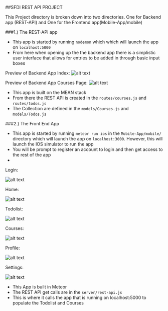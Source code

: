 ##SFDI REST API PROJECT

 This Project directory is broken down into two directories. One for Backend app (REST-API) and One for the Frontend app(Mobile-App/mobile)

###1.) The REST-API app

- This app is started by running ```nodemon``` which which will launch the app on ```localhost:5000```
- From here when opening up the the backend app there is a simplistic user interface that allows for entries to be added in through basic input boxes


Preview of Backend App Index:
![alt text](https://raw.githubusercontent.com/Gerdkid/SFDI/master/WalkThroughImages/1.png?token=AGzP6ZrIyhoOWNBVnokUDDnVWtIpak3Tks5V-6KnwA%3D%3D "Logo Title Text 1")

Preview of Backend App Courses Page:
![alt text](https://raw.githubusercontent.com/Gerdkid/SFDI/master/WalkThroughImages/2.png?token=AGzP6TOH5xj8e6yqZ732yYXLf9ZS2Q02ks5V-6T5wA%3D%3D "Logo Title Text 1")

- This app is built on the MEAN stack
- From there the REST API is created in the ```routes/courses.js``` and ```routes/todos.js```
- The Collection are defined in the ```models/Courses.js``` and ```models/Todos.js```



###2.) The Front End App

- This app is started by running ```meteor run ios``` in the ```Mobile-App/mobile/``` directory which will launch the app on ```localhost:3000```. However, this will launch the IOS simulator to run the app
- You will be prompt to register an account to login and then get access to the rest of the app
- 

Login: 

![alt text](https://raw.githubusercontent.com/Gerdkid/SFDI/master/WalkThroughImages/3.png?token=AGzP6QobQxc4vNLhRA4DqDW_yjD5W6exks5V-6gvwA%3D%3D "Logo Title Text 1")


Home: 

![alt text](https://raw.githubusercontent.com/Gerdkid/SFDI/master/WalkThroughImages/4.png?token=AGzP6d1Lgdr1r9DKKxBVeOGh3XBMTlc5ks5V-6hhwA%3D%3D "Logo Title Text 1")

Todolist: 

![alt text](https://raw.githubusercontent.com/Gerdkid/SFDI/master/WalkThroughImages/5.png?token=AGzP6chD_Urra526nW9qm-aC-pFACF4lks5V-6iCwA%3D%3D "Logo Title Text 1")

Courses: 

![alt text](https://raw.githubusercontent.com/Gerdkid/SFDI/master/WalkThroughImages/6.png?token=AGzP6V9XPKiIAXOYbvEFWH6Jp370_1-Dks5V-6iqwA%3D%3D "Logo Title Text 1")

Profile: 

![alt text](https://raw.githubusercontent.com/Gerdkid/SFDI/master/WalkThroughImages/7.png?token=AGzP6V1AADH0e-Q6ya76Ss6toKmp7dXFks5V-6jdwA%3D%3D "Logo Title Text 1")


Settings: 

![alt text](https://raw.githubusercontent.com/Gerdkid/SFDI/master/WalkThroughImages/8.png?token=AGzP6R4qmZAJ46YnhSXCJz0r0HBhdgNyks5V-6kCwA%3D%3D "Logo Title Text 1")

- This App is built in Meteor 
- The REST API get calls are in the ```server/rest-api.js```
- This is where it calls the app that is running on localhost:5000 to populate the Todolist and Courses
